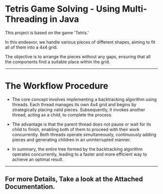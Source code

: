 
# Tetris Game Solving - Using Multi-Threading in Java

This project is based on the game 'Tetris.' 

In this endeavor, we handle various pieces of different shapes, aiming to fit all of them into a 4x4 grid. 

The objective is to arrange the pieces without any gaps, ensuring that all the components find a suitable place within the grid.

---------
# The Workflow Procedure

- The core concept involves implementing a backtracking algorithm using threads. Each thread manages its own 4x4 grid and begins by strategically placing valid pieces. Subsequently, it invokes another thread, acting as a child, to complete the process.

- The advantage is that the parent thread does not pause or wait for its child to finish, enabling both of them to proceed with their work concurrently. Both threads operate simultaneously, continuously adding pieces and generating children in an uninterrupted manner.

- In summary, the entire tree formed by the backtracking algorithm operates concurrently, leading to a faster and more efficient way to achieve an optimal result.

-----

## For more Details, Take a look at the Attached Documentation.
